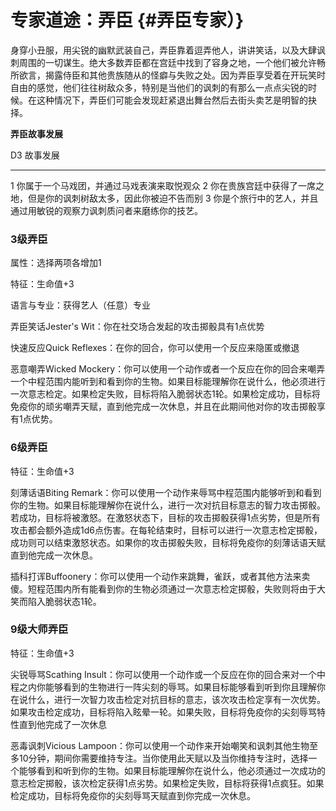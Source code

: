 # 专家道途：弄臣 {#弄臣专家）}

身穿小丑服，用尖锐的幽默武装自己，弄臣靠着逗弄他人，讲讲笑话，以及大肆讽刺周围的一切谋生。绝大多数弄臣都在宫廷中找到了容身之地，一个他们被允许畅所欲言，揭露侍臣和其他贵族随从的怪癖与失败之处。因为弄臣享受着在开玩笑时自由的感觉，他们往往树敌众多，特别是当他们的讽刺的有那么一点点尖锐的时候。在这种情况下，弄臣们可能会发现赶紧退出舞台然后去街头卖艺是明智的抉择。

**弄臣故事发展**

  D3   故事发展
  ---- ------------------------------------------------------------------------
  1    你属于一个马戏团，并通过马戏表演来取悦观众
  2    你在贵族宫廷中获得了一席之地，但是你的讽刺树敌太多，因此你被迫不告而别
  3    你是个旅行中的艺人，并且通过用敏锐的观察力讽刺质问者来磨练你的技艺。

### 3级弄臣

属性：选择两项各增加1

特征：生命值+3

语言与专业：获得艺人（任意）专业

弄臣笑话Jester's Wit：你在社交场合发起的攻击掷骰具有1点优势

快速反应Quick Reflexes：在你的回合，你可以使用一个反应来隐匿或撤退

恶意嘲弄Wicked
Mockery：你可以使用一个动作或者一个反应在你的回合来嘲弄一个中程范围内能听到和看到你的生物。如果目标能理解你在说什么，他必须进行一次意志检定。如果检定失败，目标将陷入脆弱状态1轮。如果检定成功，目标将免疫你的顽劣嘲弄天赋，直到他完成一次休息，并且在此期间他对你的攻击掷骰享有1点优势。

### 6级弄臣

特征：生命值+3

刻薄话语Biting
Remark：你可以使用一个动作来辱骂中程范围内能够听到和看到你的生物。如果目标能理解你在说什么，进行一次对抗目标意志的智力攻击掷骰。若成功，目标将被激怒。在激怒状态下，目标的攻击掷骰获得1点劣势，但是所有攻击都会额外造成1d6点伤害。在每轮结束时，目标可以进行一次意志检定掷骰，成功则可以结束激怒状态。如果你的攻击掷骰失败，目标将免疫你的刻薄话语天赋直到他完成一次休息。

插科打诨Buffoonery：你可以使用一个动作来跳舞，雀跃，或者其他方法来卖傻。短程范围内所有能看到你的生物必须通过一次意志检定掷骰，失败则将由于大笑而陷入脆弱状态1轮。

### 9级大师弄臣

特征：生命值+3

尖锐辱骂Scathing
Insult：你可以使用一个动作或一个反应在你的回合来对一个中程之内你能够看到的生物进行一阵尖刻的辱骂。如果目标能够看到听到你且理解你在说什么，进行一次智力攻击检定对抗目标的意志，该次攻击检定享有一次优势。如果攻击检定成功，目标将陷入眩晕一轮。如果失败，目标将免疫你的尖刻辱骂特性直到他完成了一次休息

恶毒讽刺Vicious
Lampoon：你可以使用一个动作来开始嘲笑和讽刺其他生物至多10分钟，期间你需要维持专注。当你使用此天赋以及当你维持专注时，选择一个能够看到和听到你的生物。如果目标能理解你在说什么，他必须通过一次成功的意志检定掷骰，该次检定获得1点劣势。如果检定失败，目标将获得1点疯狂。如果检定成功，目标将免疫你的尖刻辱骂天赋直到你完成一次休息。
